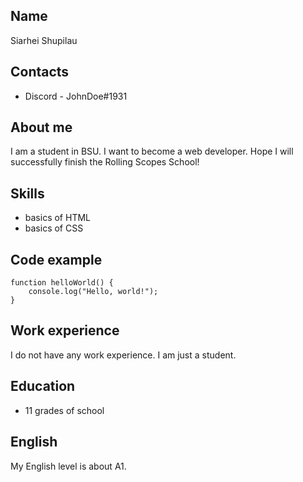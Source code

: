 ## Name

Siarhei Shupilau

## Contacts

- Discord - JohnDoe#1931

## About me

I am a student in BSU. I want to become a web developer. Hope I will successfully finish the Rolling Scopes School!

## Skills

- basics of HTML
- basics of CSS

## Code example

```
function helloWorld() {
    console.log("Hello, world!");
}
```

## Work experience

I do not have any work experience. I am just a student.

## Education

- 11 grades of school

## English

My English level is about A1.

